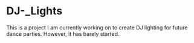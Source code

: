 # DJ-_Lights
This is a project I am currently working on to create DJ lighting for future dance parties. However, it has barely started. 
